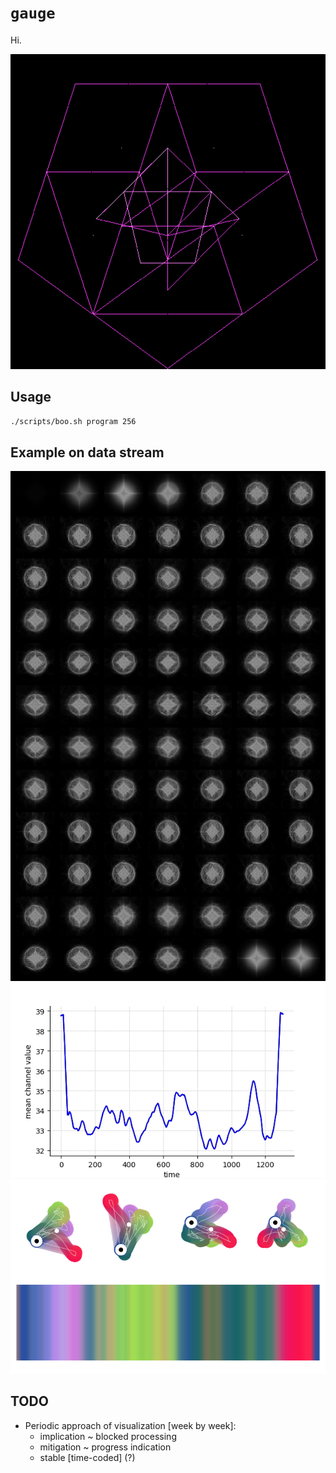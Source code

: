 # `gauge`

Hi.

![](docs/foo.bmp)

## Usage

```bash
./scripts/boo.sh program 256
```

## Example on data stream

![](docs/foo.png)
![](docs/bar.png)
![](docs/baz.png)

## TODO

- Periodic approach of visualization [week by week]:
    - implication ~ blocked processing
    - mitigation ~ progress indication
    - stable [time-coded] (?) 